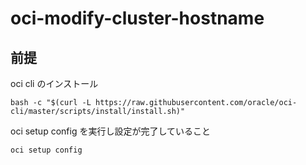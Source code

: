 # oci-modify-cluster-hostname

## 前提
oci cli のインストール
```
bash -c "$(curl -L https://raw.githubusercontent.com/oracle/oci-cli/master/scripts/install/install.sh)"
```

oci setup config を実行し設定が完了していること
```
oci setup config
```

